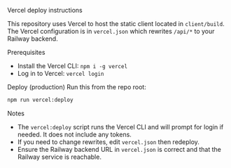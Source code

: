 Vercel deploy instructions

This repository uses Vercel to host the static client located in `client/build`. The Vercel configuration is in `vercel.json` which rewrites `/api/*` to your Railway backend.

Prerequisites
- Install the Vercel CLI: `npm i -g vercel`
- Log in to Vercel: `vercel login`

Deploy (production)
Run this from the repo root:

```bash
npm run vercel:deploy
```

Notes
- The `vercel:deploy` script runs the Vercel CLI and will prompt for login if needed. It does not include any tokens.
- If you need to change rewrites, edit `vercel.json` then redeploy.
- Ensure the Railway backend URL in `vercel.json` is correct and that the Railway service is reachable.
